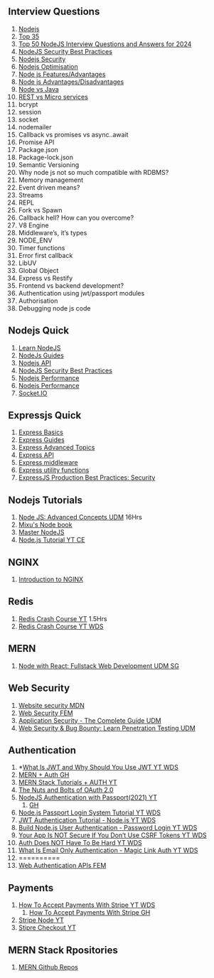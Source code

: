 ## Interview Questions
1. [Nodejs](https://www.youtube.com/playlist?list=PL3aZbxdSiCbOBbNqpsFmn9aUQUcYmg7Kz)
2. [Top 35](https://www.interviewbit.com/node-js-interview-questions/)
3. [Top 50 NodeJS Interview Questions and Answers for 2024](https://javascriptcentric.medium.com/top-50-nodejs-interview-questions-and-answers-for-2024-5e460dac7852)
4. [NodeJS Security Best Practices](https://nodejs.org/en/guides/security/)
5. [Nodejs Security](https://nodejs.org/en/learn/getting-started/security-best-practices/)
6. [Nodejs Optimisation](https://www.freecodecamp.org/news/how-to-optimize-nodejs-apis/)
7. [Node js Features/Advantages](https://medium.com/@asiandigitalhub/exploring-the-features-of-node-js-6de056deae74)
8. [Node js Advantages/Disadvantages](https://medium.com/@infuyIT/when-to-use-node-js-development-advantages-disadvantages-and-best-projects-c984d5b20e39)
9.  [Node vs Java](https://yesitlabs-marketing.medium.com/node-js-vs-java-which-one-is-better-for-backend-development-2f3e3a998125)
10. [REST vs Micro services](https://blog.dreamfactory.com/restful-api-and-microservices-the-differences-and-how-they-work-together#:~:text=REST%20APIs%20are%20a%20communication,and%20context%20of%20your%20application.)
11. bcrypt
12. session
13. socket
14. nodemailer
15. Callback vs promises vs async..await
16. Promise API
17. Package.json
18. Package-lock.json
19. Semantic Versioning
20. Why node js not so much compatible with RDBMS?
21. Memory management
22. Event driven means?
23. Streams
24. REPL
25. Fork vs Spawn
26. Callback hell? How can you overcome?
27. V8 Engine
28. Middleware’s, it’s types
29. NODE_ENV
30. Timer functions
31. Error first callback
32. LibUV
33. Global Object
34. Express vs Restify
35. Frontend vs backend development?
36. Authentication using jwt/passport modules
37. Authorisation
38. Debugging node js code

## Nodejs Quick
1. [Learn NodeJS](https://nodejs.org/en/learn/getting-started/introduction-to-nodejs)
2. [NodeJs Guides](https://nodejs.org/en/guides)
3. [Nodejs API](https://nodejs.org/api/)
4. [NodeJS Security Best Practices](https://nodejs.org/en/guides/security/)
5. [Nodejs Performance](https://www.youtube.com/watch?v=ol56smloW2Q&list=PLISqeoHsXJYAIfu4-mgNY0tloWz2uut1t)
6. [Nodejs Performance](https://www.youtube.com/results?search_query=node+js+performance)
7. [Socket.IO](https://socket.io/)

## Expressjs Quick
1. [Express Basics](https://expressjs.com/en/starter/installing.html)
2. [Express Guides](https://expressjs.com/en/guide/routing.html)
3. [Express Advanced Topics](https://expressjs.com/en/advanced/developing-template-engines.html)
4. [Express API](https://expressjs.com/en/4x/api.html)
5. [Express middleware](https://expressjs.com/en/resources/middleware.html)
6. [Express utility functions](https://expressjs.com/en/resources/utils.html)
7. [ExpressJS Production Best Practices: Security](https://expressjs.com/en/advanced/best-practice-security.html)

## Nodejs Tutorials
1. [Node JS: Advanced Concepts UDM](https://www.udemy.com/course/advanced-node-for-developers/) 16Hrs
2. [Mixu's Node book](https://book.mixu.net/node/)
3. [Master NodeJS](https://www.youtube.com/playlist?list=PLinedj3B30sDby4Al-i13hQJGQoRQDfPo)
4. [Node.js Tutorial YT CE](https://www.youtube.com/playlist?list=PLC3y8-rFHvwh8shCMHFA5kWxD9PaPwxaY)

## NGINX
1. [Introduction to NGINX](https://www.udemy.com/course/nginx-crash-course/)

## Redis
1. [Redis Crash Course YT](https://www.youtube.com/watch?v=Vx2zPMPvmug) 1.5Hrs
2. [Redis Crash Course YT WDS](https://www.youtube.com/watch?v=jgpVdJB2sKQ)

## MERN
1. [Node with React: Fullstack Web Development UDM SG](https://www.udemy.com/course/node-with-react-fullstack-web-development/)

## Web Security
1. [Website security MDN](https://developer.mozilla.org/en-US/docs/Learn/Server-side/First_steps/Website_security)
2. [Web Security FEM](https://frontendmasters.com/courses/web-security/)
3. [Application Security - The Complete Guide UDM](https://www.udemy.com/course/application-security-the-complete-guide/)
4. [Web Security & Bug Bounty: Learn Penetration Testing UDM](https://www.udemy.com/course/web-security-and-bug-bounty-learn-penetration-testing/)

## Authentication
1. *[What Is JWT and Why Should You Use JWT YT WDS](https://www.youtube.com/watch?v=7Q17ubqLfaM&list=PLZlA0Gpn_vH9yI1hwDVzWqu5sAfajcsBQ&index=1)
2. [MERN + Auth GH](https://github.com/pankajspace/mern-tnn-yt)
3. [MERN Stack Tutorials + AUTH YT](https://www.youtube.com/playlist?list=PL0Zuz27SZ-6P4dQUsoDatjEGpmBpcOW8V)
4. [The Nuts and Bolts of OAuth 2.0](https://www.udemy.com/course/oauth-2-simplified/)
5. [NodeJS Authentication with Passport(2021) YT](https://www.youtube.com/playlist?list=PL62km_yqC3ZHlvkKVmR2f3W6SEzh8pRIf)
   1. [GH](https://github.com/pankajspace/nodejs-auth-basic-jwt-passport)
6. [Node.js Passport Login System Tutorial YT WDS](https://www.youtube.com/watch?v=-RCnNyD0L-s&list=PLZlA0Gpn_vH9yI1hwDVzWqu5sAfajcsBQ&index=2)
7. [JWT Authentication Tutorial - Node.js YT WDS](https://www.youtube.com/watch?v=mbsmsi7l3r4&list=PLZlA0Gpn_vH9yI1hwDVzWqu5sAfajcsBQ&index=3)
8. [Build Node.js User Authentication - Password Login YT WDS](https://www.youtube.com/watch?v=Ud5xKCYQTjM&list=PLZlA0Gpn_vH9yI1hwDVzWqu5sAfajcsBQ&index=7)
9. [Your App Is NOT Secure If You Don’t Use CSRF Tokens YT WDS](https://www.youtube.com/watch?v=80S8h5hEwTY&list=PLZlA0Gpn_vH9yI1hwDVzWqu5sAfajcsBQ&index=9)
10. [Auth Does NOT Have To Be Hard YT WDS](https://www.youtube.com/watch?v=mL8EuL7jSbg&list=PLZlA0Gpn_vH9yI1hwDVzWqu5sAfajcsBQ&index=10)
11. [What Is Email Only Authentication - Magic Link Auth YT WDS](https://www.youtube.com/watch?v=b6qHfPdv4Y8&list=PLZlA0Gpn_vH9yI1hwDVzWqu5sAfajcsBQ&index=11)
12. ==========
13. [Web Authentication APIs FEM](https://frontendmasters.com/courses/web-auth-apis/)

## Payments
1. [How To Accept Payments With Stripe YT WDS](https://www.youtube.com/watch?v=1r-F3FIONl8)
   1. [How To Accept Payments With Stripe GH](https://github.com/WebDevSimplified/stripe-checkout-simple)
2. [Stripe Node YT](https://www.youtube.com/playlist?list=PLy1nL-pvL2M5xNIuNapwmABwEy2uifAlY)
3. [Stipre Checkout YT](https://www.youtube.com/playlist?list=PLy1nL-pvL2M4bDg02XQr_Y68h4um-vLk3)

## MERN Stack Rpositories
1. [MERN Github Repos](https://github.com/pankajspace?tab=repositories&q=nodejs&type=source&language=&sort=name)